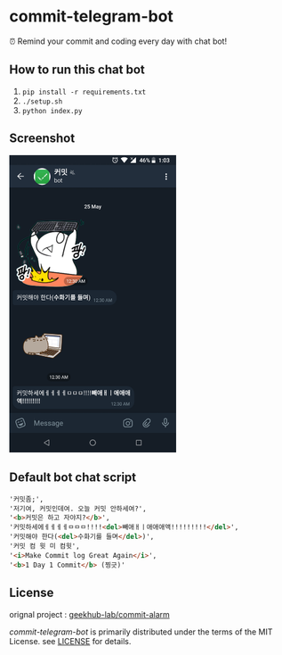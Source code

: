 # commit-telegram-bot

:alarm_clock: Remind your commit and coding every day with chat bot!

## How to run this chat bot

  1. `pip install -r requirements.txt`
  2. `./setup.sh`
  3. `python index.py`

## Screenshot

<img src='screenshot.png' width='300em'>

## Default bot chat script

```html
'커밋좀;',
'저기여, 커밋인데여. 오늘 커밋 안하세여?',
'<b>커밋은 하고 자야지?</b>',
'커밋하세에ㅔㅔㅔㅔㅁㅁㅁ!!!!<del>빼애ㅐㅣ애애애액!!!!!!!!!</del>',
'커밋해야 한다(<del>수화기를 들며</del>)',
'커밋 컴 윗 미 컴윗',
'<i>Make Commit log Great Again</i>',
'<b>1 Day 1 Commit</b> (찡긋)'
```

## License

orignal project : [geekhub-lab/commit-alarm](https://github.com/geekhub-lab/commit-alarm)

_commit-telegram-bot_ is primarily distributed under the terms of the MIT License. see [LICENSE](./LICENSE) for details.
